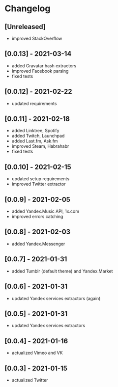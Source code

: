 # Changelog

## [Unreleased]
* improved StackOverflow

## [0.0.13] - 2021-03-14
* added Gravatar hash extractors
* improved Facebook parsing
* fixed tests

## [0.0.12] - 2021-02-22
* updated requirements

## [0.0.11] - 2021-02-18
* added Linktree, Spotify
* added Twitch, Launchpad
* added Last.fm, Ask.fm
* improved Steam, Habrahabr
* fixed tests

## [0.0.10] - 2021-02-15
* updated setup requirements
* improved Twitter extractor

## [0.0.9] - 2021-02-05
* added Yandex.Music API, 1x.com
* improved errors catching

## [0.0.8] - 2021-02-03
* added Yandex.Messenger

## [0.0.7] - 2021-01-31
* added Tumblr (default theme) and Yandex.Market

## [0.0.6] - 2021-01-31
* updated Yandex services extractors (again)

## [0.0.5] - 2021-01-31
* updated Yandex services extractors

## [0.0.4] - 2021-01-16
* actualized Vimeo and VK

## [0.0.3] - 2021-01-15
* actualized Twitter
